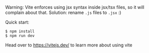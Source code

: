 
Warning: Vite enforces using jsx syntax inside jsx/tsx files, so it will complain about that. Solution: rename `.js` files to `.jsx` :)

Quick start:

```
$ npm install
$ npm run dev
````

Head over to https://vitejs.dev/ to learn more about using vite
